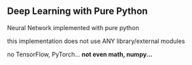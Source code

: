 ## Deep Learning with Pure Python

Neural Network implemented with pure python

this implementation does not use ANY library/external modules

no TensorFlow, PyTorch... **not even math, numpy...**
